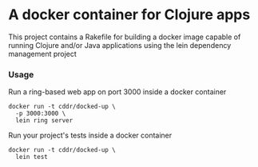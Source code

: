 # A docker container for Clojure apps

This project contains a Rakefile for building a docker image capable
of running Clojure and/or Java applications using the lein dependency
management project

### Usage

Run a ring-based web app on port 3000 inside a docker container
```
docker run -t cddr/docked-up \
  -p 3000:3000 \
  lein ring server
```

Run your project's tests inside a docker container
```
docker run -t cddr/docked-up \
  lein test
```
